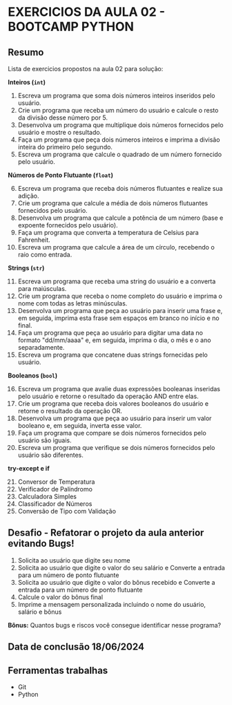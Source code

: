 # EXERCICIOS DA AULA 02 - BOOTCAMP PYTHON 

## Resumo
Lista de exercicios propostos na aula 02 para solução:


**Inteiros (`int`)**

1. Escreva um programa que soma dois números inteiros inseridos pelo usuário.
2. Crie um programa que receba um número do usuário e calcule o resto da divisão desse número por 5.
3. Desenvolva um programa que multiplique dois números fornecidos pelo usuário e mostre o resultado.
4. Faça um programa que peça dois números inteiros e imprima a divisão inteira do primeiro pelo segundo.
5. Escreva um programa que calcule o quadrado de um número fornecido pelo usuário.

**Números de Ponto Flutuante (`float`)**

6. Escreva um programa que receba dois números flutuantes e realize sua adição.
7. Crie um programa que calcule a média de dois números flutuantes fornecidos pelo usuário.
8. Desenvolva um programa que calcule a potência de um número (base e expoente fornecidos pelo usuário).
9. Faça um programa que converta a temperatura de Celsius para Fahrenheit.
10. Escreva um programa que calcule a área de um círculo, recebendo o raio como entrada.

**Strings (`str`)**

11. Escreva um programa que receba uma string do usuário e a converta para maiúsculas.
12. Crie um programa que receba o nome completo do usuário e imprima o nome com todas as letras minúsculas.
13. Desenvolva um programa que peça ao usuário para inserir uma frase e, em seguida, imprima esta frase sem espaços em branco no início e no final.
14. Faça um programa que peça ao usuário para digitar uma data no formato "dd/mm/aaaa" e, em seguida, imprima o dia, o mês e o ano separadamente.
15. Escreva um programa que concatene duas strings fornecidas pelo usuário.

**Booleanos (`bool`)**

16. Escreva um programa que avalie duas expressões booleanas inseridas pelo usuário e retorne o resultado da operação AND entre elas.
17. Crie um programa que receba dois valores booleanos do usuário e retorne o resultado da operação OR.
18. Desenvolva um programa que peça ao usuário para inserir um valor booleano e, em seguida, inverta esse valor.
19. Faça um programa que compare se dois números fornecidos pelo usuário são iguais.
20. Escreva um programa que verifique se dois números fornecidos pelo usuário são diferentes.

**try-except e if**

21. Conversor de Temperatura
22. Verificador de Palíndromo
23. Calculadora Simples
24. Classificador de Números
25. Conversão de Tipo com Validação


## Desafio - Refatorar o projeto da aula anterior evitando Bugs!

1) Solicita ao usuário que digite seu nome
2) Solicita ao usuário que digite o valor do seu salário e Converte a entrada para um número de ponto flutuante
3) Solicita ao usuário que digite o valor do bônus recebido e Converte a entrada para um número de ponto flutuante
4) Calcule o valor do bônus final
5) Imprime a mensagem personalizada incluindo o nome do usuário, salário e bônus

**Bônus:** Quantos bugs e riscos você consegue identificar nesse programa?

## Data de conclusão 18/06/2024

## Ferramentas trabalhas
- Git
- Python